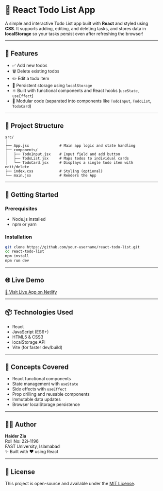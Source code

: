 # 📝 React Todo List App

A simple and interactive Todo List app built with **React** and styled using **CSS**. It supports adding, editing, and deleting tasks, and stores data in **localStorage** so your tasks persist even after refreshing the browser!

---

## 🔧 Features

- ✅ Add new todos
- 🗑️ Delete existing todos
- ✏️ Edit a todo item
- 💾 Persistent storage using `localStorage`
- ⚛️ Built with functional components and React hooks (`useState`, `useEffect`)
- 🧩 Modular code (separated into components like `TodoInput`, `TodoList`, `TodoCard`)

---

## 📁 Project Structure

```
src/
│
├── App.jsx              # Main app logic and state handling
├── components/
│   ├── TodoInput.jsx    # Input field and add button
│   ├── TodoList.jsx     # Maps todos to individual cards
│   └── TodoCard.jsx     # Displays a single todo item with edit/delete
├── index.css            # Styling (optional)
└── main.jsx             # Renders the App
```

---

## 🚀 Getting Started

### Prerequisites
- Node.js installed
- npm or yarn

### Installation

```bash
git clone https://github.com/your-username/react-todo-list.git
cd react-todo-list
npm install
npm run dev
```

---

## 🌐 Live Demo

<a href="https://reactjs-todo-01.netlify.app" target="_blank">🔗 Visit Live App on Netlify</a>


---

## 📦 Technologies Used

- React
- JavaScript (ES6+)
- HTML5 & CSS3
- localStorage API
- Vite (for faster dev/build)

---

## 🧠 Concepts Covered

- React functional components
- State management with `useState`
- Side effects with `useEffect`
- Prop drilling and reusable components
- Immutable data updates
- Browser localStorage persistence

---

## 🧑‍💻 Author

**Haider Zia**  
Roll No: 22i-1196  
FAST University, Islamabad  
✨ Built with ❤️ using React

---

## 📜 License

This project is open-source and available under the [MIT License](LICENSE).
